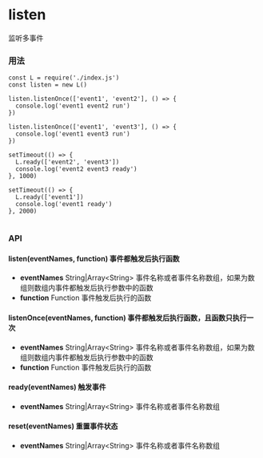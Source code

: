 # listen
监听多事件

### 用法
```
const L = require('./index.js')
const listen = new L()

listen.listenOnce(['event1', 'event2'], () => {
  console.log('event1 event2 run')
})

listen.listenOnce(['event1', 'event3'], () => {
  console.log('event1 event3 run')
})

setTimeout(() => {
  L.ready(['event2', 'event3'])
  console.log('event2 event3 ready')
}, 1000)

setTimeout(() => {
  L.ready(['event1'])
  console.log('event1 ready')
}, 2000)


```

### API

#### listen(eventNames, function) 事件都触发后执行函数
+ **eventNames** String|Array\<String> 事件名称或者事件名称数组，如果为数组则数组内事件都触发后执行参数中的函数
+ **function**   Function              事件触发后执行的函数

#### listenOnce(eventNames, function) 事件都触发后执行函数，且函数只执行一次
+ **eventNames** String|Array\<String> 事件名称或者事件名称数组，如果为数组则数组内事件都触发后执行参数中的函数
+ **function**   Function              事件触发后执行的函数

#### ready(eventNames)  触发事件
+ **eventNames** String|Array\<String> 事件名称或者事件名称数组

#### reset(eventNames)  重置事件状态
+ **eventNames** String|Array\<String> 事件名称或者事件名称数组
  
